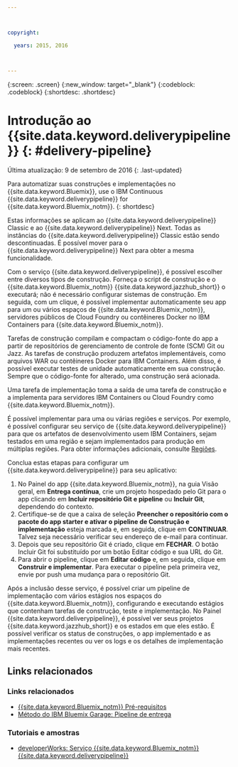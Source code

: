 ```yaml
---



copyright:

  years: 2015, 2016



---
```



{:screen: .screen}
{:new_window: target="_blank"}
{:codeblock: .codeblock}
{:shortdesc: .shortdesc}

# Introdução ao {{site.data.keyword.deliverypipeline}} {: #delivery-pipeline}  

Última atualização: 9 de setembro de 2016
{: .last-updated}

Para automatizar suas construções e implementações no
{{site.data.keyword.Bluemix}}, use o IBM Continuous
{{site.data.keyword.deliverypipeline}} for {{site.data.keyword.Bluemix_notm}}.
{: shortdesc}

Estas informações se aplicam ao
{{site.data.keyword.deliverypipeline}} Classic e ao
{{site.data.keyword.deliverypipeline}} Next. Todas as instâncias do
{{site.data.keyword.deliverypipeline}} Classic estão sendo descontinuadas. É
possível mover para o {{site.data.keyword.deliverypipeline}} Next para obter a
mesma funcionalidade.

Com o serviço {{site.data.keyword.deliverypipeline}}, é possível escolher
entre diversos tipos de construção. Forneça o script de construção
e o {{site.data.keyword.Bluemix_notm}} {{site.data.keyword.jazzhub_short}} o executará; não é necessário
configurar sistemas de construção. Em seguida, com um clique, é possível implementar automaticamente seu app para um ou
vários espaços de {{site.data.keyword.Bluemix_notm}}, servidores públicos de Cloud Foundry ou contêineres Docker no IBM Containers para {{site.data.keyword.Bluemix_notm}}.  

Tarefas de construção compilam e compactam o código-fonte do app a partir de repositórios de gerenciamento de controle de fonte (SCM) Git ou Jazz. As tarefas de construção produzem artefatos implementáveis, como arquivos WAR ou contêineres Docker para IBM Containers. Além disso,
é possível executar testes de unidade automaticamente em sua construção. Sempre que o código-fonte for
alterado, uma construção será acionada.

Uma tarefa de implementação toma a saída de uma tarefa de construção e a implementa para servidores IBM Containers ou Cloud Foundry como {{site.data.keyword.Bluemix_notm}}.  

É possível implementar para uma ou várias regiões e serviços. Por exemplo, é possível configurar seu serviço de {{site.data.keyword.deliverypipeline}} para que
os artefatos de desenvolvimento usem IBM Containers, sejam testados em uma região e sejam implementados para produção em múltiplas regiões. Para obter informações adicionais, consulte
[Regiões](../../overview/index.html#ov_intro__reg).

Conclua estas etapas para configurar um {{site.data.keyword.deliverypipeline}} para seu aplicativo:    

1. No Painel do app {{site.data.keyword.Bluemix_notm}}, na guia Visão
geral, em **Entrega contínua**, crie um projeto hospedado pelo Git
para o app clicando em **Incluir repositório Git e pipeline** ou
**Incluir Git**, dependendo do contexto.
1. Certifique-se de que a caixa de seleção **Preencher o repositório com
o pacote do app starter e ativar o pipeline de Construção e implementação** esteja marcada e, em seguida, clique em
**CONTINUAR**. Talvez seja necessário verificar seu endereço de
e-mail para continuar.  
1. Depois que seu repositório Git
é criado, clique em **FECHAR**. O botão Incluir Git foi substituído por
um botão Editar código e sua URL do Git.  
1. Para abrir o pipeline, clique em **Editar código** e, em
seguida, clique em **Construir e implementar**. Para executar o
pipeline pela primeira vez, envie por push uma mudança para o repositório Git.

Após a inclusão desse serviço, é possível
criar um pipeline de implementação com vários estágios nos espaços do {{site.data.keyword.Bluemix_notm}},
configurando e executando estágios que contenham tarefas de construção, teste e
implementação. No Painel {{site.data.keyword.deliverypipeline}}, é possível ver seus projetos {{site.data.keyword.jazzhub_short}} e os estados em que eles estão. É possível verificar os status de construções, o app implementado e as implementações
recentes ou ver os logs e os detalhes de implementação mais recentes.  

<article class="topic reference nested1" aria-labelledby="d68e338" lang="en-us" id="rellinks" role="article">
<h2 class="topictitle2" id="d68e338">Links relacionados</h2>
<aside role="complementary" aria-labelledby="related_links">
<div class="linklist" id="general"><h3 class="linklistlabel" id="related_links">Links relacionados</h3>
<ul>
<li><img src="./sout.gif" alt=""><a href="https://developer.ibm.com/bluemix/support/#prereqs" rel="external" title="(Abre em uma nova guia ou janela)">{{site.data.keyword.Bluemix_notm}} Pré-requisitos</a></li>
<li><img src="./sout.gif" alt=""><a href="https://www.ibm.com/devops/method/content/deliver/practice_delivery_pipeline/" rel="external" title="(Abre em uma nova guia ou janela)">Método do IBM Bluemix Garage: Pipeline de entrega</a></li>
</ul>
</div>

<div class="linklist" id="samples">
<h3 class="linklistlabel">Tutoriais e amostras</h3>
<ul>

<!--
<li><img src="./sout.gif" alt=""><a href="https://hub.jazz.net/tutorials/devopsweb/" rel="external" title="(Opens in a new tab or window)">Clone, edit, and deploy an app</a></li>
<li><img src="./sout.gif" alt=""><a href="https://hub.jazz.net/tutorials/jazzeditor" rel="external" title="(Opens in a new tab or window)">Develop and deploy a Node.js app</a></li>
<li><img src="./sout.gif" alt=""><a href="https://hub.jazz.net/tutorials/jazzeditorjava" rel="external" title="(Opens in a new tab or window)">Develop and deploy a Java app</a></li>
-->

<li><img src="./sout.gif" alt=""><a href="http://www.ibm.com/developerworks/topics/delivery%20pipeline%20service" rel="external" title="(Abre em uma nova guia ou janela)">developerWorks: Serviço {{site.data.keyword.Bluemix_notm}} {{site.data.keyword.deliverypipeline}}</a></li>
</ul>
</div>
</aside>
</article>
